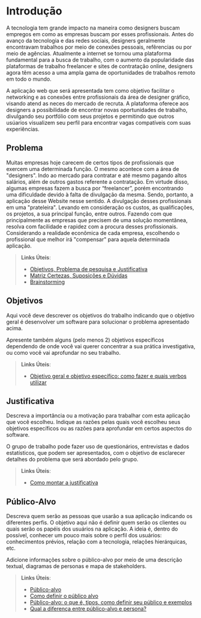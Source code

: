 # Introdução

A tecnologia tem grande impacto na maneira como designers buscam empregos em como as empresas buscam por esses profissionais. Antes do avanço da tecnologia e das redes sociais, designers geralmente encontravam trabalhos por meio  de conexões pessoais, refêrencias ou por meio de agências. Atualmente a internet se tornou uma plataforma fundamental para a busca de trabalho, com o aumento da popularidade das plataformas de trabalho freelancer e sites de contratação online, designers agora têm acesso a uma ampla gama de oportunidades de trabalhos remoto em todo o mundo. 

A aplicação web que será apresentada tem como objetivo facilitar o networking e as conexões entre profissionais da área de designer gráfico, visando atend as neces do mercado de recruta. A plataforma oferece aos designers a possibilidade de encontrar novas oportunidades de trabalho, divulgando seu portfólio com seus projetos e permitindo que outros usúarios visualizem seu perfil  para encontrar vagas compatíveis com suas experiências.


## Problema
Muitas empresas hoje carecem de certos tipos de profissionais que exercem
uma determinada função. O mesmo acontece com a área de "designers". Indo
ao mercado para contratar e até mesmo pagando altos salários, além de outros
gastos referente a contratação.
Em virtude disso, algumas empresas fazem a busca por “freelancer”, porém
encontrando uma dificuldade devido à falta de divulgação da mesma.
Sendo, portanto, a aplicação desse Website nesse sentido. A divulgação desses
profissionais em uma "prateleira". Levando em consideração os custos, as
qualificações, os projetos, a sua principal função, entre outros. Fazendo com
que principalmente as empresas que precisem de uma solução momentânea,
resolva com facilidade e rapidez com a procura desses profissionais.
Considerando a realidade econômica de cada empresa, escolhendo o
profissional que melhor irá "compensar" para aquela determinada aplicação.

> **Links Úteis**:
> - [Objetivos, Problema de pesquisa e Justificativa](https://medium.com/@versioparole/objetivos-problema-de-pesquisa-e-justificativa-c98c8233b9c3)
> - [Matriz Certezas, Suposições e Dúvidas](https://medium.com/educa%C3%A7%C3%A3o-fora-da-caixa/matriz-certezas-suposi%C3%A7%C3%B5es-e-d%C3%BAvidas-fa2263633655)
> - [Brainstorming](https://www.euax.com.br/2018/09/brainstorming/)

## Objetivos

Aqui você deve descrever os objetivos do trabalho indicando que o objetivo geral é desenvolver um software para solucionar o problema apresentado acima. 

Apresente também alguns (pelo menos 2) objetivos específicos dependendo de onde você vai querer concentrar a sua prática investigativa, ou como você vai aprofundar no seu trabalho.
 
> **Links Úteis**:
> - [Objetivo geral e objetivo específico: como fazer e quais verbos utilizar](https://blog.mettzer.com/diferenca-entre-objetivo-geral-e-objetivo-especifico/)

## Justificativa

Descreva a importância ou a motivação para trabalhar com esta aplicação que você escolheu. Indique as razões pelas quais você escolheu seus objetivos específicos ou as razões para aprofundar em certos aspectos do software.

O grupo de trabalho pode fazer uso de questionários, entrevistas e dados estatísticos, que podem ser apresentados, com o objetivo de esclarecer detalhes do problema que será abordado pelo grupo.

> **Links Úteis**:
> - [Como montar a justificativa](https://guiadamonografia.com.br/como-montar-justificativa-do-tcc/)

## Público-Alvo

Descreva quem serão as pessoas que usarão a sua aplicação indicando os diferentes perfis. O objetivo aqui não é definir quem serão os clientes ou quais serão os papéis dos usuários na aplicação. A ideia é, dentro do possível, conhecer um pouco mais sobre o perfil dos usuários: conhecimentos prévios, relação com a tecnologia, relações
hierárquicas, etc.

Adicione informações sobre o público-alvo por meio de uma descrição textual, diagramas de personas e mapa de stakeholders.

> **Links Úteis**:
> - [Público-alvo](https://blog.hotmart.com/pt-br/publico-alvo/)
> - [Como definir o público alvo](https://exame.com/pme/5-dicas-essenciais-para-definir-o-publico-alvo-do-seu-negocio/)
> - [Público-alvo: o que é, tipos, como definir seu público e exemplos](https://klickpages.com.br/blog/publico-alvo-o-que-e/)
> - [Qual a diferença entre público-alvo e persona?](https://rockcontent.com/blog/diferenca-publico-alvo-e-persona/)
